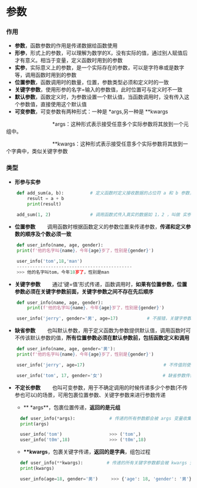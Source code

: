# 参数
### 作用
*  **参数**，函数参数的作用是传递数据给函数使用
  *  **形参**，形式上的参数，可以理解为数学的X，没有实际的值，通过别人赋值后才有意义。相当于变量，定义函数时用到的参数
  * **实参**，实际意义上的参数，是一个实际存在的参数，可以是字符串或是数字等，调用函数时用到的参数
  * **位置参数**，函数调用时的数量，位置，参数类型必须和定义时的一致
  * **关键字参数**，使用形参的名字=输入的参数值，此时位置可与定义时不一致
  * **默认参数**，函数定义时，为参数设置一个默认值，当函数调用时，没有传入这个参数值，直接使用这个默认值
  * **可变参数**，可变参数有两种形式：一种是 \*args,另一种是 \**kwargs

&emsp;&emsp;&emsp;&emsp;&emsp;&emsp;&emsp;&emsp;&emsp;\*args：这种形式表示接受任意多个实际参数将其放到一个元组中。

&emsp;&emsp;&emsp;&emsp;&emsp;&emsp;&emsp;&emsp;&emsp;\**kwargs：这种形式表示接受任意多个实际参数将其放到一个字典中，类似关键字参数

### 类型

* **形参与实参**



```python
    def add_sum(a, b):          # 定义函数时定义接收数据的占位符 a 和 b 参数，叫 形参
        result = a + b
        print(result)
        
    add_sum(1, 2)               # 调用函数式传入真实的数据如 1，2 ，叫做 实参

```

* **位置参数**
&emsp;&emsp;调用函数时根据函数定义的参数位置来传递参数，**传递和定义参数的顺序及个数必须一致**


```python
    def user_info(name, age, gender):
    print(f'他的名字叫{name}，今年{age}岁了，性别是{gender}')

    user_info('tom',18,'man')
    --------------------------------------------
    >>> 他的名字叫tom，今年18岁了，性别是man

```


* **关键字参数**
&emsp;&emsp;通过'键=值'形式传递，函数调用时，**如果有位置参数，位置参数必须在关键字参数前面，关键字参数之间不存在先后顺序**


```python
    def user_info(name, age, gender):
        print(f'他的名字叫{name}，今年{age}岁了，性别是{gender}')

    user_info('jerry', gender='男', age=17)           # 不报错，关键字参数之间不存在先后顺序

```


* **缺省参数**
&emsp;&emsp;也叫默认参数，用于定义函数为参数提供默认值，调用函数时可不传该默认参数的值，**所有位置参数必须在默认参数前，包括函数定义和调用**



```python
    def user_info(name, age, gender='男'):
    print(f'他的名字叫{name}，今年{age}岁了，性别是{gender}')

    user_info('jerry', age=17)                              # 不传值则使用默认值

    user_info('tom', 17, gender='女')                       # 缺省参数传值则修改默认参数值

```


* **不定长参数**
&emsp;&emsp;也叫可变参数，用于不确定调用的时候传递多少个参数(不传参也可以)的场景，可用包裹位置参数、关键字参数来进行参数传递
  * ** \*args**，包裹位置传递，**返回的是元组**
  
  ```python
    def user_info(*args):             # 传递的所有参数都会被 args 变量收集
    print(args)                       

    user_info('tom')                  >>> ('tom',)
    user_info('t0m',18)               >>> ('t0m',18)

  ```

  *  **\*\*kwargs**，包裹关键字传递，**返回的是字典**，组包过程


  ```python
    def user_info(**kwargs):         # 传递的所有关键字参数都会被 kwargs 变量收集
    print(kwargs)                     

    user_info(age=18, gender='男')     >>> {'age': 18, 'gender': '男'}
  ```













